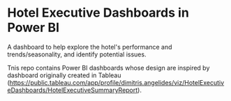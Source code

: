 # Hotel Executive Dashboards in Power BI
A dashboard to help explore the hotel's performance and trends/seasonality, and identify potential issues.

Tnis repo contains Power BI dashboards whose design are inspired by dashboard originally created in Tableau (https://public.tableau.com/app/profile/dimitris.angelides/viz/HotelExecutiveDashboards/HotelExecutiveSummaryReport).
